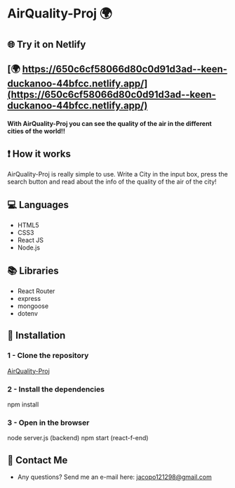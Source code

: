 # AirQuality-Proj 🌍


## 🌐 Try it on Netlify
## [🌍 https://650c6cf58066d80c0d91d3ad--keen-duckanoo-44bfcc.netlify.app/](https://650c6cf58066d80c0d91d3ad--keen-duckanoo-44bfcc.netlify.app/)


#### With AirQuality-Proj you can see the quality of the air in the different cities of the world!!

## ❗ How it works
AirQuality-Proj is really simple to use. Write a City in the input box, press the search button and read about the info of the quality of the air of the city!

## 💻 Languages
* HTML5
* CSS3
* React JS
* Node.js
## 📚 Libraries
* React Router
* express
* mongoose
* dotenv


## 🔽 Installation

### 1 - Clone the repository
[AirQuality-Proj](https://github.com/JacopoCasanova98/AirQuality-Proj.git)

### 2 - Install the dependencies
npm install

### 3 - Open in the browser
node server.js (backend)
npm start (react-f-end)

## 📧 Contact Me
* Any questions? Send me an e-mail here: jacopo121298@gmail.com
